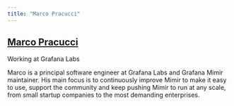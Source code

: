 ```yaml
---
title: "Marco Pracucci"
---
```

## [Marco Pracucci](https://twitter.com/@pracucci)

Working at Grafana Labs

Marco is a principal software engineer at Grafana Labs and Grafana Mimir maintainer. His main focus is to continuously improve Mimir to make it easy to use, support the community and keep pushing Mimir to run at any scale, from small startup companies to the most demanding enterprises.
